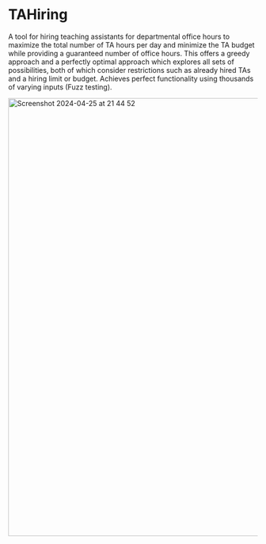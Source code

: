 # TAHiring
A tool for hiring teaching assistants for departmental office hours to maximize the total number of TA hours per day and minimize the TA budget while providing a guaranteed number of office hours.
This offers a greedy approach and a perfectly optimal approach which explores all sets of possibilities, both of which consider restrictions such as already hired TAs and a hiring limit or budget.
Achieves perfect functionality using thousands of varying inputs (Fuzz testing).

<img width="885" alt="Screenshot 2024-04-25 at 21 44 52" src="https://github.com/shourya-gpt/TAHiring/assets/106432428/10d80d47-837a-4b10-a812-fdf17894f5af">

